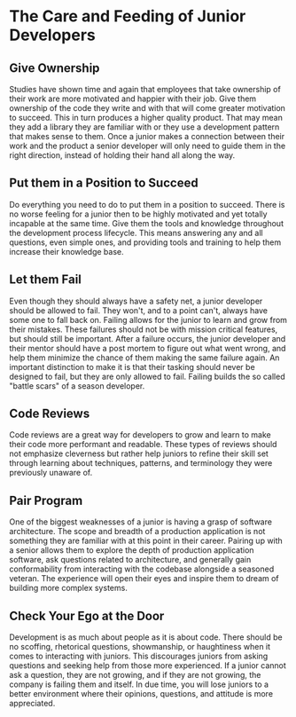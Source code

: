 # The Care and Feeding of Junior Developers

## Give Ownership

Studies have shown time and again that employees that take ownership of their work are more motivated and happier with their job. Give them ownership of the code they write and with that will come greater motivation to succeed. This in turn produces a higher quality product. That may mean they add a library they are familiar with or they use a development pattern that makes sense to them. Once a junior makes a connection between their work and the product a senior developer will only need to guide them in the right direction, instead of holding their hand all along the way.

## Put them in a Position to Succeed

Do everything you need to do to put them in a position to succeed. There is no worse feeling for a junior then to be highly motivated and yet totally incapable at the same time. Give them the tools and knowledge throughout the development process lifecycle. This means answering any and all questions, even simple ones, and providing tools and training to help them increase their knowledge base.

## Let them Fail

Even though they should always have a safety net, a junior developer should be allowed to fail. They won't, and to a point can't, always have some one to fall back on. Failing allows for the junior to learn and grow from their mistakes. These failures should not be with mission critical features, but should still be important. After a failure occurs, the junior developer and their mentor should have a post mortem to figure out what went wrong, and help them minimize the chance of them making the same failure again. An important distinction to make it is that their tasking should never be designed to fail, but they are only allowed to fail. Failing builds the so called "battle scars" of a season developer.

## Code Reviews

Code reviews are a great way for developers to grow and learn to make their code more performant and readable. These types of reviews should not emphasize cleverness but rather help juniors to refine their skill set through learning about techniques, patterns, and terminology they were previously unaware of.

## Pair Program

One of the biggest weaknesses of a junior is having a grasp of software architecture. The scope and breadth of a production application is not something they are familiar with at this point in their career. Pairing up with a senior allows them to explore the depth of production application software, ask questions related to architecture, and generally gain conformability from interacting with the codebase alongside a seasoned veteran. The experience will open their eyes and inspire them to dream of building more complex systems.

## Check Your Ego at the Door

Development is as much about people as it is about code. There should be no scoffing, rhetorical questions, showmanship, or haughtiness when it comes to interacting with juniors. This discourages juniors from asking questions and seeking help from those more experienced. If a junior cannot ask a question, they are not growing, and if they are not growing, the company is failing them and itself. In due time, you will lose juniors to a better environment where their opinions, questions, and attitude is more appreciated.
